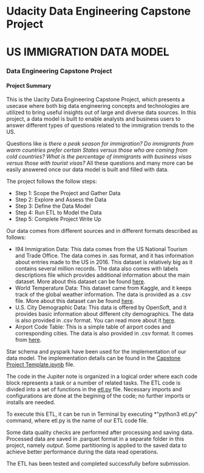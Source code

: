 # Udacity Data Engineering Capstone Project

# US IMMIGRATION DATA MODEL
### Data Engineering Capstone Project

#### Project Summary
This is the Uacity Data Engineering Capstone Project, which presents a usecase where both big data engineering concepts and technologies are utilized to bring useful insights out of large and diverse data sources. In this project, a data model is built to enable analysts and business users to answer different types of questions related to the immigration trends to the US.

Questions like *is there a peak season for immigration?* *Do immigrants from warm countries prefer certain States versus those who are coming from cold countries?* *What is the percentage of immigrants with business visas versus those with tourist visas?* All these questions and many more can be easily answered once our data model is built and filled with data.

The project follows the follow steps:
* Step 1: Scope the Project and Gather Data
* Step 2: Explore and Assess the Data
* Step 3: Define the Data Model
* Step 4: Run ETL to Model the Data
* Step 5: Complete Project Write Up

Our data comes from different sources and in different formats described as follows:

* I94 Immigration Data: This data comes from the US National Tourism and Trade Office. The data comes in .sas format, and it has information about entries made to the US in 2016. This dataset is relatively big as it contains several million records. The data also comes with labels descriptions file which provides additional information about the main dataset. More about this dataset can be found [here](https://render.githubusercontent.com/view/trade.gov/national-travel-and-tourism-office).
* World Temperature Data: This dataset came from Kaggle, and it keeps track of the global weather information. The data is provided as a .csv file. More about this dataset can be found [here](https://render.githubusercontent.com/view/kaggle.com/berkeleyearth/climate-change-earth-surface-temperature-data).
* U.S. City Demographic Data: This data is offered by OpenSoft, and it provides basic information about different city demographics. The data is also provided in .csv format. You can read more about it [here](https://render.githubusercontent.com/view/public.opendatasoft.com/explore/dataset/us-cities-demographics/export/).
* Airport Code Table: This is a simple table of airport codes and corresponding cities. The data is also provided in .csv format. It comes from [here](https://render.githubusercontent.com/view/datahub.io/core/airport-codes#data).

Star schema and pyspark have been used for the implementation of our data model. The implementation details can be found in the [Capstone Project Template.ipynb](https://github.com/qusay-elewy/udacity_data_engineering_capstone_project/blob/main/Capstone%20Project%20Template.ipynb) file.

The code in the Jupiter note is organized in a logical order where each code block represents a task or a number of related tasks. The ETL code is divided into a set of  functions in the [etl.py](https://github.com/qusay-elewy/udacity_data_engineering_capstone_project/blob/main/etl.py) file. Necessary imports and configurations are done at the begining of the code; no further imports or installs are needed.

To execute this ETL, it can be run in Terminal by executing *"python3 etl.py" command, where etl.py is the name of our ETL code file.

Some data quality checks are performed after processing and saving data. Processed data are saved in .parquet format in a separate folder in this project, namely *output*. Some partitioning is applied to the saved data to achieve better performance during the data read operations.

The ETL has been tested and completed successfully before submission.
